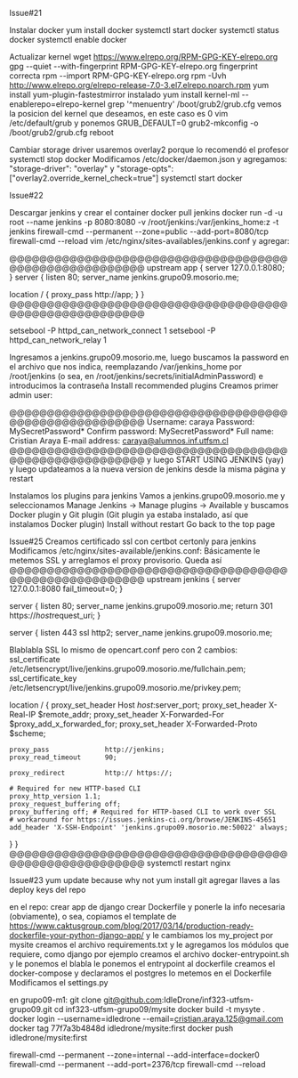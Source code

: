 Issue#21

Instalar docker
yum install docker
systemctl start docker 
systemctl status docker
systemctl enable docker

Actualizar kernel
wget https://www.elrepo.org/RPM-GPG-KEY-elrepo.org
gpg --quiet --with-fingerprint RPM-GPG-KEY-elrepo.org
fingerprint correcta
rpm --import RPM-GPG-KEY-elrepo.org
rpm -Uvh http://www.elrepo.org/elrepo-release-7.0-3.el7.elrepo.noarch.rpm
yum install yum-plugin-fastestmirror
instalado
yum install kernel-ml --enablerepo=elrepo-kernel
grep '^menuentry' /boot/grub2/grub.cfg
vemos la posicion del kernel que deseamos, en este caso es 0
vim /etc/default/grub y ponemos GRUB_DEFAULT=0
grub2-mkconfig -o /boot/grub2/grub.cfg
reboot

Cambiar storage driver
usaremos overlay2 porque lo recomendó el profesor
systemctl stop docker
Modificamos /etc/docker/daemon.json y agregamos:  "storage-driver": "overlay" y "storage-opts": ["overlay2.override_kernel_check=true"]
systemctl start docker


Issue#22

Descargar jenkins y crear el container
docker pull jenkins
docker run -d -u root --name jenkins -p 8080:8080 -v /root/jenkins:/var/jenkins_home:z -t jenkins
firewall-cmd --permanent --zone=public --add-port=8080/tcp
firewall-cmd --reload
vim /etc/nginx/sites-availables/jenkins.conf y agregar:

@@@@@@@@@@@@@@@@@@@@@@@@@@@@@@@@@@@@@@@@@@@@@@@@@@@@@@@
upstream app {
  server 127.0.0.1:8080;
}
server {
  listen 80;
  server_name jenkins.grupo09.mosorio.me;

  location / {
    proxy_pass http://app;
  }
}
@@@@@@@@@@@@@@@@@@@@@@@@@@@@@@@@@@@@@@@@@@@@@@@@@@@@@@@

setsebool -P httpd\_can\_network_connect 1
setsebool -P httpd\_can\_network_relay 1

Ingresamos a jenkins.grupo09.mosorio.me, luego buscamos la password en el archivo que nos indica, reemplazando /var/jenkins\_home por /root/jenkins (o sea, en /root/jenkins/secrets/initialAdminPassword) e introducimos la contraseña
Install recommended plugins
Creamos primer admin user:

@@@@@@@@@@@@@@@@@@@@@@@@@@@@@@@@@@@@@@@@@@@@@@@@@@@@@@@
Username: caraya
Password: MySecretPassword*
Confirm password: MySecretPassword*
Full name: Cristian Araya
E-mail address: caraya@alumnos.inf.utfsm.cl
@@@@@@@@@@@@@@@@@@@@@@@@@@@@@@@@@@@@@@@@@@@@@@@@@@@@@@@
y luego START USING JENKINS (yay)
y luego updateamos a la nueva version de jenkins desde la misma página y restart

Instalamos los plugins para jenkins
Vamos a jenkins.grupo09.mosorio.me y seleccionamos Manage Jenkins -> Manage plugins -> Available y buscamos Docker plugin y Git plugin (Git plugin ya estaba instalado, así que instalamos Docker plugin)
Install without restart
Go back to the top page

Issue#25
Creamos certificado ssl con certbot certonly para jenkins
Modificamos /etc/nginx/sites-available/jenkins.conf:
Básicamente le metemos SSL y arreglamos el proxy provisorio. Queda así
@@@@@@@@@@@@@@@@@@@@@@@@@@@@@@@@@@@@@@@@@@@@@@@@@@@@@@@
upstream jenkins {
  server 127.0.0.1:8080 fail_timeout=0;
}

server {
  listen 80;
  server_name jenkins.grupo09.mosorio.me;
  return 301 https://$host$request_uri;
}

server {
  listen 443 ssl http2;
  server_name jenkins.grupo09.mosorio.me;

Blablabla SSL lo mismo de opencart.conf pero con 2 cambios:
ssl_certificate /etc/letsencrypt/live/jenkins.grupo09.mosorio.me/fullchain.pem;
ssl_certificate_key /etc/letsencrypt/live/jenkins.grupo09.mosorio.me/privkey.pem;

location / {
    proxy_set_header        Host $host:$server_port;
    proxy_set_header        X-Real-IP $remote_addr;
    proxy_set_header        X-Forwarded-For $proxy_add_x_forwarded_for;
    proxy_set_header        X-Forwarded-Proto $scheme;

    proxy_pass              http://jenkins;
    proxy_read_timeout      90;

    proxy_redirect          http:// https://;

    # Required for new HTTP-based CLI
    proxy_http_version 1.1;
    proxy_request_buffering off;
    proxy_buffering off; # Required for HTTP-based CLI to work over SSL
    # workaround for https://issues.jenkins-ci.org/browse/JENKINS-45651
    add_header 'X-SSH-Endpoint' 'jenkins.grupo09.mosorio.me:50022' always;
  }
}
@@@@@@@@@@@@@@@@@@@@@@@@@@@@@@@@@@@@@@@@@@@@@@@@@@@@@@@
systemctl restart nginx

Issue#23
yum update because why not
yum install git
agregar llaves a las deploy keys del repo

en el repo:
crear app de django
crear Dockerfile y ponerle la info necesaria (obviamente), o sea, copiamos el template de https://www.caktusgroup.com/blog/2017/03/14/production-ready-dockerfile-your-python-django-app/ y le cambiamos los my_project por mysite
creamos el archivo requirements.txt y le agregamos los módulos que requiere, como django por ejemplo
creamos el archivo docker-entrypoint.sh y le ponemos el blabla
le ponemos el entrypoint al dockerfile
creamos el docker-compose y declaramos el postgres
lo metemos en el Dockerfile
Modificamos el settings.py

en grupo09-m1:
git clone git@github.com:IdleDrone/inf323-utfsm-grupo09.git
cd inf323-utfsm-grupo09/mysite
docker build -t mysyte .
docker login --username=idledrone --email=cristian.araya.125@gmail.com
docker tag 77f7a3b4848d idledrone/mysite:first
docker push idledrone/mysite:first

firewall-cmd --permanent --zone=internal --add-interface=docker0
firewall-cmd --permanent --add-port=2376/tcp
firewall-cmd --reload
